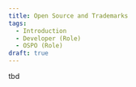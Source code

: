 ```yaml
---
title: Open Source and Trademarks
tags: 
  - Introduction
  - Developer (Role)
  - OSPO (Role)
draft: true
---
```


tbd